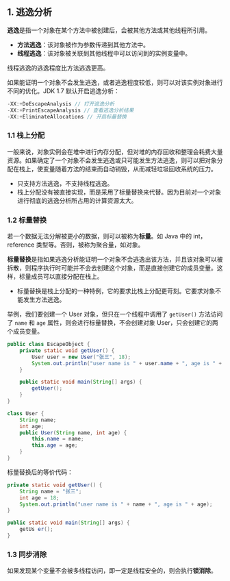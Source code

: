 ## 1. 逃逸分析

**逃逸**是指一个对象在某个方法中被创建后，会被其他方法或其他线程所引用。

- **方法逃逸**：该对象被作为参数传递到其他方法中。
- **线程逃逸**：该对象被关联到其他线程中可以访问到的实例变量中。

线程逃逸的逃逸程度比方法逃逸更高。

如果能证明一个对象不会发生逃逸，或者逃逸程度较低，则可以对该实例对象进行不同的优化。JDK 1.7 默认开启逃逸分析：

```java
-XX:+DoEscapeAnalysis // 打开逃逸分析
-XX:+PrintEscapeAnalysis // 查看逃逸分析结果
-XX:+EliminateAllocations // 开启标量替换
```

### 1.1 栈上分配

一般来说，对象实例会在堆中进行内存分配，但对堆的内存回收和整理会耗费大量资源。如果确定了一个对象不会发生逃逸或只可能发生方法逃逸，则可以把对象分配在栈上，使变量随着方法的结束而自动销毁，从而减轻垃圾回收系统的压力。

- 只支持方法逃逸，不支持线程逃逸。
- 栈上分配没有被直接实现，而是采用了标量替换来代替。因为目前对一个对象进行彻底的逃逸分析所占用的计算资源太大。

### 1.2 标量替换

若一个数据无法分解被更小的数据，则可以被称为**标量**。如 Java 中的 int，reference 类型等。否则，被称为聚合量，如对象。

**标量替换**是指如果逃逸分析能证明一个对象不会逃逸出该方法，并且该对象可以被拆散，则程序执行时可能并不会去创建这个对象，而是直接创建它的成员变量。这样，标量成员可以直接分配在栈上。

- 标量替换是栈上分配的一种特例，它的要求比栈上分配更苛刻。它要求对象不能发生方法逃逸。



举例，我们要创建一个 User 对象，但只在一个线程中调用了 `getUser()` 方法访问了 `name` 和 `age` 属性，则会进行标量替换，不会创建对象 User，只会创建它的两个成员变量。

```java
public class EscapeObject {
    private static void getUser() {
        User user = new User("张三", 18);
        System.out.println("user name is " + user.name + ", age is " + user.age);
    }

    public static void main(String[] args) {
        getUser();
    }
}

class User {
    String name;
    int age;
    public User(String name, int age) {
        this.name = name;
        this.age = age;
    }
}
```

标量替换后的等价代码：

```java
private static void getUser() {
    String name = "张三";
    int age = 18;
    System.out.println("user name is " + name + ", age is " + age);
}

public static void main(String[] args) {
    getUs er();
}
```

### 1.3 同步消除

如果发现某个变量不会被多线程访问，即一定是线程安全的，则会执行**锁消除**。